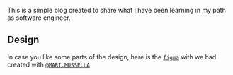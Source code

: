 This is a simple blog created to share what I have been learning in my path as software engineer.

## Design

In case you like some parts of the design, here is the [`figma`](https://www.figma.com/file/YFLZWMkjNWMv0FZwCa4sfi/V2-Web-Tom%C3%A1s-Holtz?type=design&node-id=0-1&mode=design) with we had created with [`@MARI.MUSSELLA`](https://twitter.com/Marubemusella)

